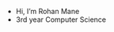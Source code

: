 - Hi, I’m Rohan Mane
- 3rd year Computer Science

<!---
rohanm8/rohanm8 is a ✨ special ✨ repository because its `README.md` (this file) appears on your GitHub profile.
You can click the Preview link to take a look at your changes.
--->
